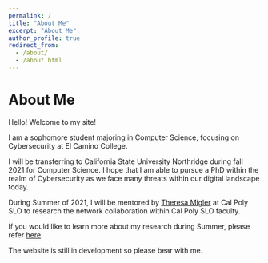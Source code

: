 ```yaml
---
permalink: /
title: "About Me"
excerpt: "About Me"
author_profile: true
redirect_from: 
  - /about/
  - /about.html
---
```

About Me
======
Hello! Welcome to my site! 

I am a sophomore student majoring in Computer Science, focusing on Cybersecurity at El Camino College.

I will be transferring to California State University Northridge during fall 2021 for Computer Science. I hope that I am able to pursue a PhD within the realm of Cybersecurity as we face many threats within our digital landscape today. 

During Summer of 2021, I will be mentored by [Theresa Migler](https://theresamigler.com/) at Cal Poly SLO to research the network collaboration within Cal Poly SLO faculty. 

If you would like to learn more about my research during Summer, please refer [here](https://melonpocky.github.io/cradreu/).  

The website is still in development so please bear with me.



